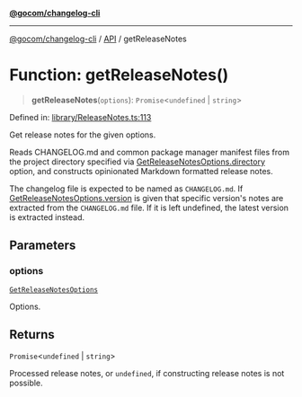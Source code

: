 [**@gocom/changelog-cli**](../README.md)

***

[@gocom/changelog-cli](../README.md) / [API](../Public/API.md) / getReleaseNotes

# Function: getReleaseNotes()

> **getReleaseNotes**(`options`): `Promise`\<`undefined` \| `string`\>

Defined in: [library/ReleaseNotes.ts:113](https://github.com/gocom/changelog-cli/blob/3b4a6d4709757866fb2f2a2b7d73a6fccece5cbf/src/library/ReleaseNotes.ts#L113)

Get release notes for the given options.

Reads CHANGELOG.md and common package manager manifest files from the project directory specified
via [GetReleaseNotesOptions.directory](../Options/API.GetReleaseNotesOptions.md#directory) option, and constructs opinionated Markdown formatted
release notes.

The changelog file is expected to be named as `CHANGELOG.md`. If [GetReleaseNotesOptions.version](../Options/API.GetReleaseNotesOptions.md#version) is given
that specific version's notes are extracted from the `CHANGELOG.md` file. If it is left undefined, the latest
version is extracted instead.

## Parameters

### options

[`GetReleaseNotesOptions`](../Options/API.GetReleaseNotesOptions.md)

Options.

## Returns

`Promise`\<`undefined` \| `string`\>

Processed release notes, or `undefined`, if constructing release notes is not possible.
